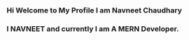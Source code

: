 ### Hi Welcome to My Profile I am Navneet Chaudhary 
### I NAVNEET and currently I am A MERN Developer.
